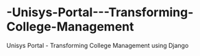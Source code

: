 # -Unisys-Portal---Transforming-College-Management
 Unisys Portal - Transforming College Management using Django
